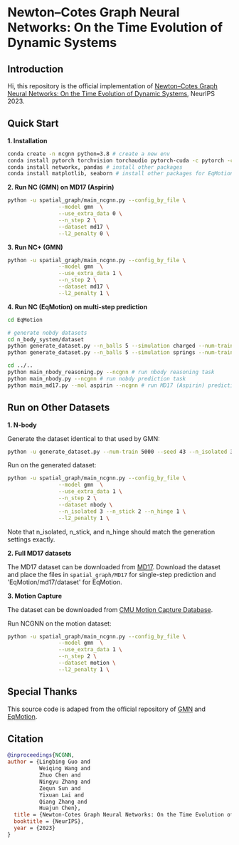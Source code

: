 # Newton–Cotes Graph Neural Networks: On the Time Evolution of Dynamic Systems

## Introduction

Hi, this repository is the official implementation of [Newton–Cotes Graph Neural Networks: On the Time Evolution of Dynamic Systems](https://arxiv.org/abs/2305.14642), NeurIPS 2023.


## Quick Start


**1. Installation**


```bash
conda create -n ncgnn python=3.8 # create a new env
conda install pytorch torchvision torchaudio pytorch-cuda -c pytorch -c nvidia # install torch with cuda
conda install networkx, pandas # install other packages
conda install matplotlib, seaborn # install other packages for EqMotion

```

**2. Run NC (GMN) on MD17 (Aspirin)**

```bash
python -u spatial_graph/main_ncgnn.py --config_by_file \
                --model gmn	 \
                --use_extra_data 0 \
                --n_step 2 \
                --dataset md17 \
                --l2_penalty 0 \
```


**3. Run NC+ (GMN)**

```bash
python -u spatial_graph/main_ncgnn.py --config_by_file \
                --model gmn	 \
                --use_extra_data 1 \
                --n_step 2 \
                --dataset md17 \
                --l2_penalty 1 \
```


**4. Run NC (EqMotion) on multi-step prediction**

```bash
cd EqMotion

# generate nobdy datasets
cd n_body_system/dataset
python generate_dataset.py --n_balls 5 --simulation charged --num-train 50000
python generate_dataset.py --n_balls 5 --simulation springs --num-train 50000

cd ../..
python main_nbody_reasoning.py --ncgnn # run nbody reasoning task
python main_nbody.py --ncgnn # run nobdy prediction task
python main_md17.py --mol aspirin --ncgnn # run MD17 (Aspirin) prediction task 
```


## Run on Other Datasets

**1. N-body**

Generate the dataset identical to that used by GMN:

```bash
python -u generate_dataset.py --num-train 5000 --seed 43 --n_isolated 3 --n_stick 2 --n_hinge 1 --n_workers 50
```

Run on the generated dataset:

```bash
python -u spatial_graph/main_ncgnn.py --config_by_file \
                --model gmn	 \
                --use_extra_data 1 \
                --n_step 2 \
                --dataset nbody \
                --n_isolated 3 --n_stick 2 --n_hinge 1 \
                --l2_penalty 1 \
```
Note that n_isolated, n_stick, and n_hinge should match the generation settings exactly.

**2. Full MD17 datasets**

The MD17 dataset can be downloaded from [MD17](http://quantum-machine.org/gdml/#datasets). Download the dataset and place the files in `spatial_graph/MD17` for single-step prediction and 'EqMotion/md17/dataset' for EqMotion.

**3. Motion Capture**

The dataset can be downloaded from [CMU Motion Capture Database](http://mocap.cs.cmu.edu/search.php?subjectnumber=35). 

Run NCGNN on the motion dataset:

```bash
python -u spatial_graph/main_ncgnn.py --config_by_file \
                --model gmn	 \
                --use_extra_data 1 \
                --n_step 2 \
                --dataset motion \
                --l2_penalty 1 \
```

## Special Thanks

This source code is adaped from the official repository of [GMN](https://github.com/hanjq17/GMN) and [EqMotion](https://github.com/MediaBrain-SJTU/EqMotion).


## Citation

```bib
@inproceedings{NCGNN,
author = {Lingbing Guo and
          Weiqing Wang and
          Zhuo Chen and
          Ningyu Zhang and
          Zequn Sun and
          Yixuan Lai and
          Qiang Zhang and
          Huajun Chen},
  title = {Newton-Cotes Graph Neural Networks: On the Time Evolution of Dynamic Systems},
  booktitle = {NeurIPS},
  year = {2023}
}
```
